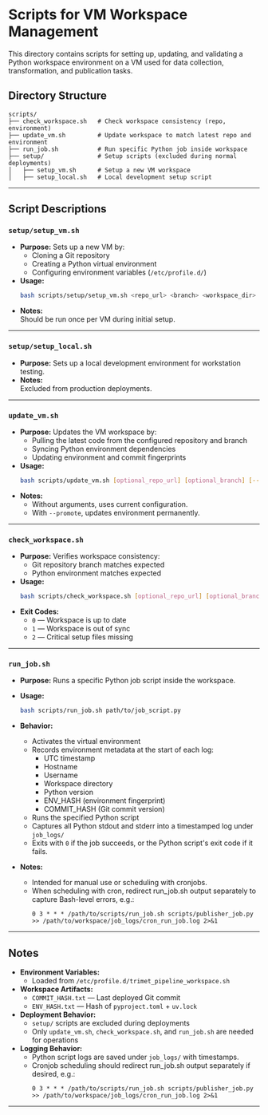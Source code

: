 # Scripts for VM Workspace Management

This directory contains scripts for setting up, updating, and validating a Python workspace environment on a VM used for data collection, transformation, and publication tasks.

## Directory Structure

```
scripts/
├── check_workspace.sh   # Check workspace consistency (repo, environment)
├── update_vm.sh         # Update workspace to match latest repo and environment
├── run_job.sh           # Run specific Python job inside workspace
├── setup/               # Setup scripts (excluded during normal deployments)
│   ├── setup_vm.sh      # Setup a new VM workspace
│   ├── setup_local.sh   # Local development setup script
```

---

## Script Descriptions

### `setup/setup_vm.sh`
- **Purpose:** Sets up a new VM by:
  - Cloning a Git repository
  - Creating a Python virtual environment
  - Configuring environment variables (`/etc/profile.d/`)
- **Usage:**
  ```bash
  bash scripts/setup/setup_vm.sh <repo_url> <branch> <workspace_dir>
  ```
- **Notes:**  
  Should be run once per VM during initial setup.

---

### `setup/setup_local.sh`
- **Purpose:** Sets up a local development environment for workstation testing.
- **Notes:**  
  Excluded from production deployments.

---

### `update_vm.sh`
- **Purpose:** Updates the VM workspace by:
  - Pulling the latest code from the configured repository and branch
  - Syncing Python environment dependencies
  - Updating environment and commit fingerprints
- **Usage:**
  ```bash
  bash scripts/update_vm.sh [optional_repo_url] [optional_branch] [--promote]
  ```
- **Notes:**
  - Without arguments, uses current configuration.
  - With `--promote`, updates environment permanently.

---

### `check_workspace.sh`
- **Purpose:** Verifies workspace consistency:
  - Git repository branch matches expected
  - Python environment matches expected
- **Usage:**
  ```bash
  bash scripts/check_workspace.sh [optional_repo_url] [optional_branch] [optional_workspace_dir]
  ```
- **Exit Codes:**
  - `0` — Workspace is up to date
  - `1` — Workspace is out of sync
  - `2` — Critical setup files missing

---

### `run_job.sh`
- **Purpose:** Runs a specific Python job script inside the workspace.
- **Usage:**
  ```bash
  bash scripts/run_job.sh path/to/job_script.py
  ```
- **Behavior:**
  - Activates the virtual environment
  - Records environment metadata at the start of each log:
    - UTC timestamp
    - Hostname
    - Username
    - Workspace directory
    - Python version
    - ENV_HASH (environment fingerprint)
    - COMMIT_HASH (Git commit version)
  - Runs the specified Python script
  - Captures all Python stdout and stderr into a timestamped log under `job_logs/`
  - Exits with `0` if the job succeeds, or the Python script's exit code if it fails.

- **Notes:**
  - Intended for manual use or scheduling with cronjobs.
  - When scheduling with cron, redirect run_job.sh output separately to capture Bash-level errors, e.g.:
    ```cron
    0 3 * * * /path/to/scripts/run_job.sh scripts/publisher_job.py >> /path/to/workspace/job_logs/cron_run_job.log 2>&1
    ```
---

## Notes

- **Environment Variables:**
  - Loaded from `/etc/profile.d/trimet_pipeline_workspace.sh`
- **Workspace Artifacts:**
  - `COMMIT_HASH.txt` — Last deployed Git commit
  - `ENV_HASH.txt` — Hash of `pyproject.toml` + `uv.lock`
- **Deployment Behavior:**
  - `setup/` scripts are excluded during deployments
  - Only `update_vm.sh`, `check_workspace.sh`, and `run_job.sh` are needed for operations
- **Logging Behavior:**
  - Python script logs are saved under `job_logs/` with timestamps.
  - Cronjob scheduling should redirect run_job.sh output separately if desired, e.g.:
    ```cron
    0 3 * * * /path/to/scripts/run_job.sh scripts/publisher_job.py >> /path/to/workspace/job_logs/cron_run_job.log 2>&1
    ```

---

